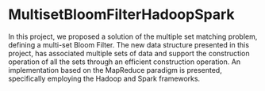 # MultisetBloomFilterHadoopSpark
In this project, we proposed a solution of the multiple set matching problem, defining a multi-set Bloom Filter. The new data structure presented in this project, has associated multiple sets of data and support the construction operation of all the sets through an efficient construction operation. An implementation based on the MapReduce paradigm is presented, specifically employing the Hadoop and Spark frameworks.
